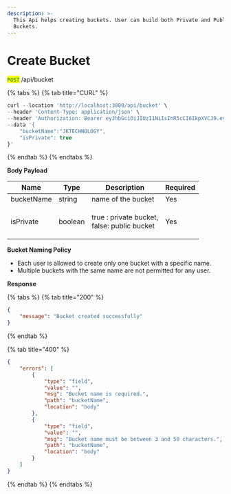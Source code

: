 ```yaml
---
description: >-
  This Api helps creating buckets. User can build both Private and Public
  Buckets.
---
```


# Create Bucket

<mark style="color:green;">`POST`</mark> /api/bucket

{% tabs %}
{% tab title="CURL" %}
```javascript
curl --location 'http://localhost:3000/api/bucket' \
--header 'Content-Type: application/json' \
--header 'Authorization: Bearer eyJhbGciOiJIUzI1NiIsInR5cCI6IkpXVCJ9.eyJ1c2VybmFtZSI6Im5pa3VuaiIsInVzZXJpZCI6IjFjOGMwN2I4LTg4ZTMtNDg0NC05MTFlLThmMWFlZjg5Yjg4NiIsImlhdCI6MTcyMTYyNzQwOCwiZXhwIjoxNzIyMjMyMjA4fQ.xKYkkC-4ooPz62in1Xx7v6lbxhNOl6j0jDhFt5KM7EY' \
--data '{
    "bucketName":"JKTECHNOLOGY",
    "isPrivate": true
}'
```
{% endtab %}
{% endtabs %}

**Body Payload**

| Name       | Type    | Description                                           | Required |
| ---------- | ------- | ----------------------------------------------------- | -------- |
| bucketName | string  | name of the bucket                                    | Yes      |
| isPrivate  | boolean | <p>true : private bucket,<br>false: public bucket</p> | Yes      |

**Bucket Naming Policy**

* Each user is allowed to create only one bucket with a specific name.
* Multiple buckets with the same name are not permitted for any user.

**Response**

{% tabs %}
{% tab title="200" %}
```json
{
    "message": "Bucket created successfully"
}
```
{% endtab %}

{% tab title="400" %}
```json
{
    "errors": [
        {
            "type": "field",
            "value": "",
            "msg": "Bucket name is required.",
            "path": "bucketName",
            "location": "body"
        },
        {
            "type": "field",
            "value": "",
            "msg": "Bucket name must be between 3 and 50 characters.",
            "path": "bucketName",
            "location": "body"
        }
    ]
}
```
{% endtab %}
{% endtabs %}
